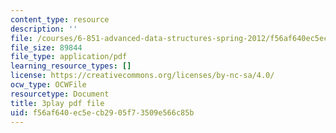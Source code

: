 ```yaml
---
content_type: resource
description: ''
file: /courses/6-851-advanced-data-structures-spring-2012/f56af640ec5ecb2905f73509e566c85b_DZ7jt1F8KKw.pdf
file_size: 89844
file_type: application/pdf
learning_resource_types: []
license: https://creativecommons.org/licenses/by-nc-sa/4.0/
ocw_type: OCWFile
resourcetype: Document
title: 3play pdf file
uid: f56af640-ec5e-cb29-05f7-3509e566c85b
---
```

